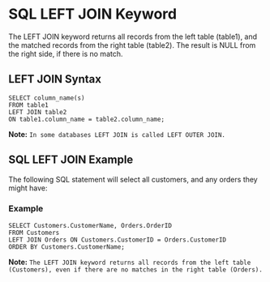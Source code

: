 # SQL LEFT JOIN Keyword
The LEFT JOIN keyword returns all records from the left table (table1), and the matched records from the right table (table2). The result is NULL from the right side, if there is no match.

## LEFT JOIN Syntax
```
SELECT column_name(s)
FROM table1
LEFT JOIN table2
ON table1.column_name = table2.column_name;
```

**Note:** ```In some databases LEFT JOIN is called LEFT OUTER JOIN.```

## SQL LEFT JOIN Example
The following SQL statement will select all customers, and any orders they might have:

### Example
```
SELECT Customers.CustomerName, Orders.OrderID
FROM Customers
LEFT JOIN Orders ON Customers.CustomerID = Orders.CustomerID
ORDER BY Customers.CustomerName;
```

**Note:** ```The LEFT JOIN keyword returns all records from the left table (Customers), even if there are no matches in the right table (Orders).```